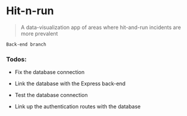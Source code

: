 # Hit-n-run

> A data-visualization app of areas where hit-and-run incidents are more prevalent

`Back-end branch`

### Todos:

* Fix the database connection

* Link the database with the Express back-end

* Test the database connection

* Link up the authentication routes with the database